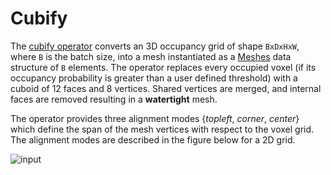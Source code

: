 # Cubify

The [cubify operator](https://github.com/facebookresearch/pytorch3d/blob/master/pytorch3d/ops/cubify.py) converts an 3D occupancy grid of shape `BxDxHxW`, where `B` is the batch size, into a mesh instantiated as a [Meshes](https://github.com/facebookresearch/pytorch3d/blob/master/pytorch3d/structures/meshes.py) data structure of `B` elements. The operator replaces every occupied voxel (if its occupancy probability is greater than a user defined threshold) with a cuboid of 12 faces and 8 vertices. Shared vertices are merged, and internal faces are removed resulting in a **watertight** mesh.

The operator provides three alignment modes {*topleft*, *corner*, *center*} which define the span of the mesh vertices with respect to the voxel grid. The alignment modes are described in the figure below for a 2D grid.

![input](https://user-images.githubusercontent.com/4369065/81032959-af697380-8e46-11ea-91a8-fae89597f988.png)
